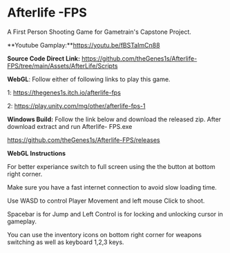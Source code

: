 # Afterlife -FPS 
 A First Person Shooting Game for Gametrain's Capstone Project.
 
 **Youtube Gamplay:**https://youtu.be/fBSTaImCn88
 
 **Source Code Direct Link:**
 https://github.com/theGenes1s/Afterlife-FPS/tree/main/Assets/AfterLife/Scripts
 
 **WebGL**: Follow either of following links to play this game.
 
 1: https://thegenes1s.itch.io/afterlife-fps
 
 2: https://play.unity.com/mg/other/afterlife-fps-1
 
 
 **Windows Build:** Follow the link below and download the released zip. After download extract and run Afterlife- FPS.exe
 
 https://github.com/theGenes1s/Afterlife-FPS/releases
 
 
 **WebGL Instructions**
 
 For better experiance switch to full screen using the the button at bottom right corner.
 
 Make sure you have a fast internet connection to avoid slow loading time.
 
 Use WASD to control Player Movement and left mouse Click to shoot. 
 
 Spacebar is for Jump and Left Control is for locking and unlocking cursor in gameplay. 
 
 You can use the inventory icons on bottom right corner for weapons switching as well as keyboard 1,2,3 keys.
